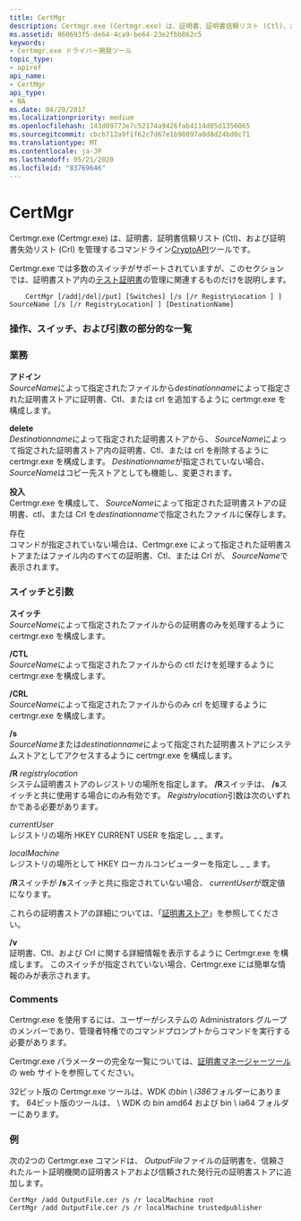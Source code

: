 ```yaml
---
title: CertMgr
description: Certmgr.exe (Certmgr.exe) は、証明書、証明書信頼リスト (Ctl)、および証明書失効リスト (Crl) を管理するコマンドライン CryptoAPI ツールです。
ms.assetid: 860693f5-de64-4ca9-be64-23e2fbb862c5
keywords:
- Certmgr.exe ドライバー開発ツール
topic_type:
- apiref
api_name:
- CertMgr
api_type:
- NA
ms.date: 04/20/2017
ms.localizationpriority: medium
ms.openlocfilehash: 143d09773e7c52174a9426fab4114d05d1356065
ms.sourcegitcommit: cbcb712a9f1f62c7d67e1b98097a0d8d24bd0c71
ms.translationtype: MT
ms.contentlocale: ja-JP
ms.lasthandoff: 05/21/2020
ms.locfileid: "83769646"
---
```

# <a name="certmgr"></a>CertMgr


Certmgr.exe (Certmgr.exe) は、証明書、証明書信頼リスト (Ctl)、および証明書失効リスト (Crl) を管理するコマンドライン[CryptoAPI](https://docs.microsoft.com/windows/win32/seccrypto/cryptography-portal)ツールです。

Certmgr.exe では多数のスイッチがサポートされていますが、このセクションでは、証明書ストア内の[テスト証明書](https://docs.microsoft.com/windows-hardware/drivers/install/test-certificates)の管理に関連するものだけを説明します。

```
    CertMgr [/add|/del|/put] [Switches] [/s [/r RegistryLocation ] ] SourceName [/s [/r RegistryLocation] ] [DestinationName]
```

### <a name="span-idpartial_list_of_operations__switches__and_argumentsspanspan-idpartial_list_of_operations__switches__and_argumentsspanpartial-list-of-operations-switches-and-arguments"></a><span id="partial_list_of_operations__switches__and_arguments"></span><span id="PARTIAL_LIST_OF_OPERATIONS__SWITCHES__AND_ARGUMENTS"></span>操作、スイッチ、および引数の部分的な一覧

### <a name="span-idoperationsspanspan-idoperationsspanoperations"></a><span id="operations"></span><span id="OPERATIONS"></span>業務

<span id="add"></span><span id="ADD"></span>**アドイン**  
*SourceName*によって指定されたファイルから*destinationname*によって指定された証明書ストアに証明書、Ctl、または crl を追加するように certmgr.exe を構成します。

<span id="del"></span><span id="DEL"></span>**delete**  
*Destinationname*によって指定された証明書ストアから、 *SourceName*によって指定された証明書ストア内の証明書、Ctl、または crl を削除するように certmgr.exe を構成します。 *Destinationname*が指定されていない場合、 *SourceName*はコピー先ストアとしても機能し、変更されます。

<span id="put"></span><span id="PUT"></span>**投入**  
Certmgr.exe を構成して、 *SourceName*によって指定された証明書ストアの証明書、ctl、または Crl を*destinationname*で指定されたファイルに保存します。

<span id="none"></span><span id="NONE"></span>存在  
コマンドが指定されていない場合は、Certmgr.exe によって指定された証明書ストアまたはファイル内のすべての証明書、Ctl、または Crl が、 *SourceName*で表示されます。

### <a name="span-idswitches_and_argumentsspanspan-idswitches_and_argumentsspanswitches-and-arguments"></a><span id="switches_and_arguments"></span><span id="SWITCHES_AND_ARGUMENTS"></span>スイッチと引数

<span id="_c"></span><span id="_C"></span>**スイッチ**  
*SourceName*によって指定されたファイルからの証明書のみを処理するように certmgr.exe を構成します。

<span id="_CTL"></span><span id="_ctl"></span>**/CTL**  
*SourceName*によって指定されたファイルからの ctl だけを処理するように certmgr.exe を構成します。

<span id="_CRL"></span><span id="_crl"></span>**/CRL**  
*SourceName*によって指定されたファイルからのみ crl を処理するように certmgr.exe を構成します。

<span id="_s"></span><span id="_S"></span>**/s**  
*SourceName*または*destinationname*によって指定された証明書ストアにシステムストアとしてアクセスするように certmgr.exe を構成します。

<span id="_r_registryLocation"></span><span id="_r_registrylocation"></span><span id="_R_REGISTRYLOCATION"></span>**/R** *registrylocation*  
システム証明書ストアのレジストリの場所を指定します。 **/R**スイッチは、 **/s**スイッチと共に使用する場合にのみ有効です。 *Registrylocation*引数は次のいずれかである必要があります。

<span id="currentUser"></span><span id="currentuser"></span><span id="CURRENTUSER"></span>*currentUser*  
レジストリの場所 HKEY CURRENT USER を指定し \_ \_ ます。

<span id="localMachine"></span><span id="localmachine"></span><span id="LOCALMACHINE"></span>*localMachine*  
レジストリの場所として HKEY ローカルコンピューターを指定し \_ \_ ます。

**/R**スイッチが **/s**スイッチと共に指定されていない場合、 *currentUser*が既定値になります。

これらの証明書ストアの詳細については、「[証明書ストア](https://docs.microsoft.com/windows-hardware/drivers/install/certificate-stores)」を参照してください。

<span id="_v"></span><span id="_V"></span>**/v**  
証明書、Ctl、および Crl に関する詳細情報を表示するように Certmgr.exe を構成します。 このスイッチが指定されていない場合、Certmgr.exe には簡単な情報のみが表示されます。

### <a name="span-idcommentsspanspan-idcommentsspancomments"></a><span id="comments"></span><span id="COMMENTS"></span>Comments

Certmgr.exe を使用するには、ユーザーがシステムの Administrators グループのメンバーであり、管理者特権でのコマンドプロンプトからコマンドを実行する必要があります。

Certmgr.exe パラメーターの完全な一覧については、[証明書マネージャーツール](https://docs.microsoft.com/dotnet/framework/tools/certmgr-exe-certificate-manager-tool)の web サイトを参照してください。

32ビット版の Certmgr.exe ツールは、WDK の*bin \\ i386*フォルダーにあります。 64ビット版のツールは、 \\ WDK の bin amd64 および bin \\ ia64 フォルダーにあります。

### <a name="span-idexamplespanspan-idexamplespanexample"></a><span id="example"></span><span id="EXAMPLE"></span>例

次の2つの Certmgr.exe コマンドは、 *OutputFile*ファイルの証明書を、信頼されたルート証明機関の証明書ストアおよび信頼された発行元の証明書ストアに追加します。

```
CertMgr /add OutputFile.cer /s /r localMachine root 
CertMgr /add OutputFile.cer /s /r localMachine trustedpublisher
```

 

 





